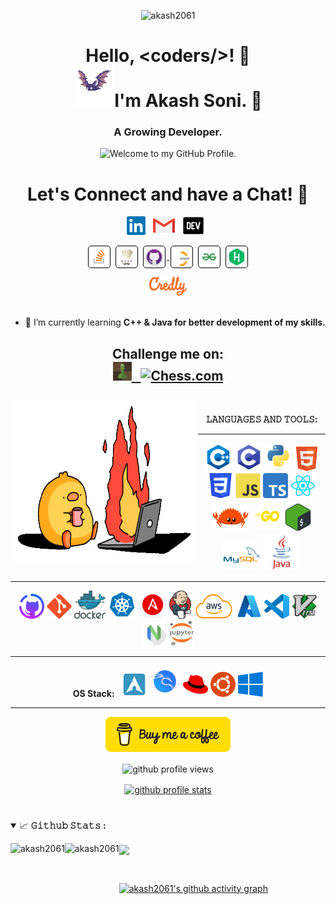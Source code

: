 <!--- <p align="center"> <img height="auto" width="auto" src="https://mir-s3-cdn-cf.behance.net/project_modules/hd/87c84e122427761.60d9d8416d2df.gif" alt="akash2061" /> --->
<p align="center"> <img height="auto" width="auto" src="https://i.pinimg.com/originals/42/83/6a/42836adf0826dbfa27034fc55566d3a2.gif" alt="akash2061" />

<h1 align="center">  Hello, &lt;coders/&gt;! 🌱 <br><img height=65 src="./icons/bat.gif"/>I'm Akash Soni. 💫</h1>
<h3 align="center">A Growing Developer.</h3>
<p align='center' style='margin: 16px 4px 8px;'>
    <img src="https://readme-typing-svg.herokuapp.com?font=fire+code&pause=1000&color=54A6FF&center=true&vCenter=true&multiline=true&width=710&height=70&lines=Welcome+to+my+GitHub+Profile." alt="Welcome to my GitHub Profile." />
</p>

#

<div align='center'>
<h1 align="center">
  Let's Connect and have a Chat! 💬
</h1>
  <p align='center'>
    <a href="https://www.linkedin.com/in/akash-soni-01475924b/"><img height="30" width="30" src="./icons/linkedin.png" alt="akash soni" ></a>&nbsp;&nbsp;
    <a href="mailto:aakashsoni8781@gmail.com"><img height="30" width="35" src="./icons/email.png"></a>&nbsp;&nbsp;
    <a href="https://dev.to/akash2061"><img height="30" width="35" src="./icons/dev.png"></a>&nbsp;&nbsp;
    </p>
    <p>
    <a href="https://stackoverflow.com/users/20176960/morningstar" target="_blank"><img align="center" src="./icons/stackoverflow.png" alt="morningstar" height="30" width="30" style="background: #ffffff; border-radius: 5px; border: 1px solid #000000; margin: 0 2px; padding: 2px;" /></a>
    <a href="https://www.codechef.com/users/akashsoni2061" target="_blank"><img align="center" src="./icons/codechef.webp" alt="akashsoni2061" height="30" width="30" style="background: #ffffff; border-radius: 5px; border: 1px solid #000000; margin: 0 2px; padding: 2px;" /></a>
    <a href="https://github.com/akash2061" target="blank" rel="noreferrer">
        <img align="center" src="./icons/github.png" alt="https://github.com/akash2061" height="30" width="30" style="background: #ffffff; border-radius: 5px; border: 1px solid #000000; margin: 0 2px; padding: 2px;" />
    </a>
    <a href="https://leetcode.com/u/akash_2061/" target="blank"><img align="center" src="./icons/leetcode.png" alt="leetcode" height="30" width="30" style="background: #ffffff; border-radius: 5px; border: 1px solid #000000; margin: 0 2px; padding: 2px;" /></a>    
    <a href="https://www.geeksforgeeks.org/user/morningstar2061/" target="blank"><img align="center" src="./icons/gfg.png" alt="akash2061" height="30" width="30" style="background: #ffffff; border-radius: 5px; border: 1px solid #000000; margin: 0 2px; padding: 2px;" /></a>
    <a href="https://www.hackerrank.com/profile/akash2061" target="blank"><img align="center" src="./icons/hackerrank.webp" alt="akash2061" height="30" width="30" style="background: #ffffff; border-radius: 5px; border: 1px solid #000000; margin: 0 2px; padding: 2px;" /></a>
     </p>
    <a href="https://www.credly.com/users/akash2061"><img height="30" width="60" src="./icons/Credly.png"></a>
</div>
<br/>

-   🌱 I’m currently learning **C++ & Java for better development of my skills.**

<h2 align="center">Challenge me on: <br>
<a href="https://www.chess.com/member/aakash7878"><img height="30" width="30" src="./icons/chess.jpeg" alt="Chess.com" >&nbsp;&nbsp;
<a href="https://lichess.org/@/aakash2061"><img height="30" width="30" src="./icons/lichess.png" alt="Chess.com" ></a></h2>


<!-- <img align="left" padding height="300px" width="300px" alt="𝙶𝙸𝙵" src="https://25.media.tumblr.com/ff53e6a275140e7f2586438c7dfc18a0/tumblr_n17e2zlX2a1slik4to1_500.gif"/>  -->
<!-- <img align="left" padding height="300px" width="300px" alt="𝙶𝙸𝙵" src="./icons/Cloud.gif"/>  -->
<img align="left" padding height="270px" width="300px" alt="𝙶𝙸𝙵" src="./icons/fire.gif"/> 
<!-- <img align="left" padding height="300px" width="300px" alt="𝙶𝙸𝙵" src="./icons/github_gif.gif"/>  -->
<br/>
<div align='center'>

**𝙻𝙰𝙽𝙶𝚄𝙰𝙶𝙴𝚂 𝙰𝙽𝙳 𝚃𝙾𝙾𝙻𝚂:**

<hr>

<code><img height="45" width="45" src="./icons/cpp.png"></code>
<code><img height="45" width="45" src="./icons/c.webp"></code>
<code><img height="43" width="43" src="./icons/python.svg"></code>
<code><img height="40" width="40" src="./icons/html.svg"></code>
<code><img height="40" width="40" src="./icons/css.png"></code>
<code><img height="40" width="40" src="./icons/js.svg"></code>
<code><img height="40" width="40" src="./icons/ts.png"></code>
<code><img height="40" width="40" src="./icons/react.webp"></code>
<code><img height="42" width="58" src="./icons/rust.png"></code>
<code><img height="50" width="50" src="./icons/go.png"></code>
<code><img height="45" width="42" src="./icons/bash.png"></code>
<code><img height="50" width="60" src="./icons/mysql.svg"/></code>
<code><img height="60" width="60" src="./icons/java.png"/></code>

<hr>

<code><img height="40" width="40" src="./icons/github_improved.png"></code>
<code><img height="40" width="40" src="./icons/git.svg"></code>
<code><img height="45" width="50" src="./icons/docker-logo.svg"></code>
<code><img height="45" width="45" src="./icons/k8s.png"></code>
<code><img height="45" width="45" src="./icons/ansible.png"></code>
<code><img height="45" width="35" src="./icons/jenkins.svg"></code>
<code><img height="40" width="65" src="./icons/AWS.png"></code>
<code><img height="40" width="40" src="./icons/azure.png"></code>
<code><img height="40" width="40" src="./icons/vscode.svg"></code>
<code><img height="40" width="40" src="./icons/Vim.png"></code>
<code><img height="40" width="40" src="./icons/neovim.webp"></code>
<code><img height="40" width="40" src="./icons/jupyter.png"></code>

<hr>

**OS Stack:**&nbsp;&nbsp;
<code><img height="40" width="40" src="./icons/archBTW.webp" alt="Arch-Linux"></code>
<code><img height="50" width="50" src="./icons/kali.svg" alt="Kali-Linux"></code>
<code><img height="40" width="40" src="./icons/redhat.png" alt="RedHat"></code>
<code><img height="40" width="40" src="./icons/ubuntu.webp" alt="Ubuntu"></code>
<code><img height="40" width="40" src="./icons/win32.png" alt="Windows"></code>

<hr>
</div>

<p align="center">
    <a href="https://www.buymeacoffee.com/akash2061"><img width="200" src="./icons/bmc-button.png" /></a>
</p>

<p align="center" style='margin: 16px 4px 8px;'>
    <img src="https://komarev.com/ghpvc/?username=akash2061&label=Profile%20views&color=0e75b6&style=plastic" alt="github profile views" />
</p>

<p align="center" style='margin: 16px 4px 8px;'>
    <a href="https://github.com/ryo-ma/github-profile-trophy">
        <img src="https://github-profile-trophy.vercel.app/?username=akash2061&theme=gruvbox&column=7&margin-w=2&margin-h=2&no-bg=true&no-frame=true" alt="github profile stats" />
    </a>
</p>

#

<details open="">
<summary>
  <g-emoji class="g-emoji" alias="chart_with_upwards_trend" fallback-src="https://github.githubassets.com/images/icons/emoji/unicode/1f4c8.png">📈</g-emoji>
  <strong>𝙶𝚒𝚝𝚑𝚞𝚋 𝚂𝚝𝚊𝚝𝚜 : </strong>
</summary>
<p align="left">
    <img align="left" height="200px" src="https://github-readme-stats-eight-theta.vercel.app/api?username=akash2061&theme=nightowl&hide_border=false&include_all_commits=false&count_private=false" alt="akash2061"/>
    <!--<img align="left" height="170px" src="https://github-readme-stats-eight-theta.vercel.app/api/top-langs/?username=akash2061&theme=blue-green&hide_border=fa[](url)lse&include_all_commits=false&count_private=false&layout=compact&langs_count=8" alt="akash2061"/>-->
    <img align="left" height="200px" src="https://github-readme-streak-stats.herokuapp.com?user=akash2061&theme=neon" alt="akash2061" />
    <img align="center" width="300px" src="https://github-readme-stats.vercel.app/api/top-langs/?username=akash2061&layout=donut-vertical&langs_count=20&theme=holi&exclude_repo=MERN-STACK-TRAINING,Celebal-DevOps-Project,K8s-Project" />
</p>
</details>
<br/>

[![akash2061's github activity graph](https://github-readme-activity-graph.vercel.app/graph?username=akash2061&theme=github-compact)](https://github.com/ashutosh00710/github-readme-activity-graph)
